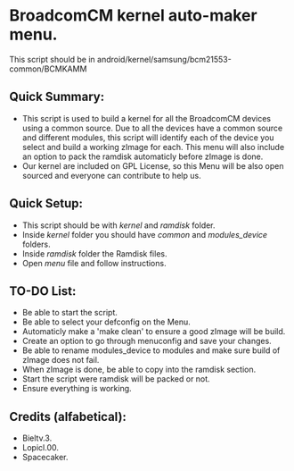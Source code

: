 BroadcomCM kernel auto-maker menu.
==================================

This script should be in android/kernel/samsung/bcm21553-common/BCMKAMM

Quick Summary:
--------------
 * This script is used to build a kernel for all the BroadcomCM devices using a common source. Due to all the devices have a common source and different modules, this script will identify each of the device you select and build a working zImage for each. This menu will also include an option to pack the ramdisk automaticly before zImage is done.
 * Our kernel are included on GPL License, so this Menu will be also open sourced and everyone can contribute to help us.

Quick Setup:
--------------
 * This script should be with *kernel* and *ramdisk* folder. 
 * Inside *kernel* folder you should have *common* and *modules_device* folders.
 * Inside *ramdisk* folder the Ramdisk files.
 * Open *menu* file and follow instructions.

TO-DO List:
-----------
 * Be able to start the script.
 * Be able to select your defconfig on the Menu.
 * Automaticly make a 'make clean' to ensure a good zImage will be build.
 * Create an option to go through menuconfig and save your changes.
 * Be able to rename modules_device to modules and make sure build of zImage does not fail.
 * When zImage is done, be able to copy into the ramdisk section.
 * Start the script were ramdisk will be packed or not.
 * Ensure everything is working.

Credits (alfabetical):
----------------------
 * Bieltv.3.
 * Lopicl.00.
 * Spacecaker.
